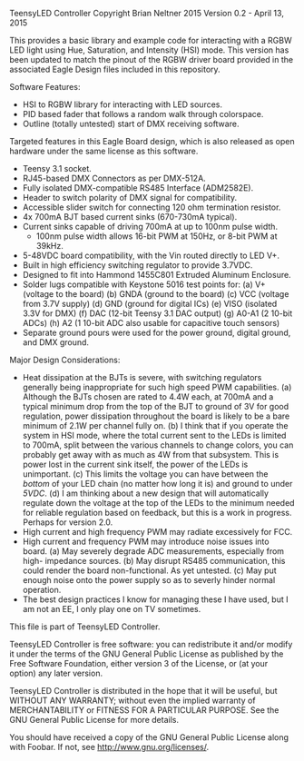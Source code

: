  TeensyLED Controller
 Copyright Brian Neltner 2015
 Version 0.2 - April 13, 2015

 This provides a basic library and example code for interacting
 with a RGBW LED light using Hue, Saturation, and Intensity (HSI)
 mode. This version has been updated to match the pinout of the RGBW
 driver board provided in the associated Eagle Design files included
 in this repository.

 Software Features:
 - HSI to RGBW library for interacting with LED sources.
 - PID based fader that follows a random walk through colorspace.
 - Outline (totally untested) start of DMX receiving software.

 Targeted features in this Eagle Board design, which is also released
 as open hardware under the same license as this software.

 - Teensy 3.1 socket.
 - RJ45-based DMX Connectors as per DMX-512A.
 - Fully isolated DMX-compatible RS485 Interface (ADM2582E).
 - Header to switch polarity of DMX signal for compatibility.
 - Accessible slider switch for connecting 120 ohm termination resistor.
 - 4x 700mA BJT based current sinks (670-730mA typical).
 - Current sinks capable of driving 700mA at up to 100nm pulse width.
   - 100nm pulse width allows 16-bit PWM at 150Hz, or 8-bit PWM at 39kHz.
 - 5-48VDC board compatibility, with the Vin routed directly to LED V+.
 - Built in high efficiency switching regulator to provide 3.7VDC.
 - Designed to fit into Hammond 1455C801 Extruded Aluminum Enclosure.
 - Solder lugs compatible with Keystone 5016 test points for:
   (a) V+ (voltage to the board)
   (b) GNDA (ground to the board)
   (c) VCC (voltage from 3.7V supply)
   (d) GND (ground for digital ICs)
   (e) VISO (isolated 3.3V for DMX)
   (f) DAC (12-bit Teensy 3.1 DAC output)
   (g) A0-A1 (2 10-bit ADCs)
   (h) A2 (1 10-bit ADC also usable for capacitive touch sensors)
 - Separate ground pours were used for the power ground, digital ground,
   and DMX ground.

 Major Design Considerations:
 - Heat dissipation at the BJTs is severe, with switching regulators
   generally being inappropriate for such high speed PWM capabilities.
   (a) Although the BJTs chosen are rated to 4.4W each, at 700mA and a
       typical minimum drop from the top of the BJT to ground of 3V for
       good regulation, power dissipation throughout the board is likely
       to be a bare minimum of 2.1W per channel fully on.
   (b) I think that if you operate the system in HSI mode, where the
       total current sent to the LEDs is limited to 700mA, split between
       the various channels to change colors, you can probably get away
       with as much as 4W from that subsystem. This is power lost in the
       current sink itself, the power of the LEDs is unimportant.
   (c) This limits the voltage you can have between the *bottom* of your
       LED chain (no matter how long it is) and ground to under *5VDC*.
   (d) I am thinking about a new design that will automatically regulate
       down the voltage at the top of the LEDs to the minimum needed
       for reliable regulation based on feedback, but this is a work in
       progress. Perhaps for version 2.0.
 - High current and high frequency PWM may radiate excessively for FCC.
 - High current and frequency PWM may introduce noise issues into board.
   (a) May severely degrade ADC measurements, especially from high-
       impedance sources.
   (b) May disrupt RS485 communication, this could render the board
       non-functional. As yet untested.
   (c) May put enough noise onto the power supply so as to severly
       hinder normal operation.
 - The best design practices I know for managing these I have used, but
   I am not an EE, I only play one on TV sometimes.

 This file is part of TeensyLED Controller.

 TeensyLED Controller is free software: you can redistribute it and/or 
 modify it under the terms of the GNU General Public License as published
 by the Free Software Foundation, either version 3 of the License, or
 (at your option) any later version.

 TeensyLED Controller is distributed in the hope that it will be useful,
 but WITHOUT ANY WARRANTY; without even the implied warranty of
 MERCHANTABILITY or FITNESS FOR A PARTICULAR PURPOSE.  See the
 GNU General Public License for more details.

 You should have received a copy of the GNU General Public License
 along with Foobar.  If not, see <http://www.gnu.org/licenses/>.
